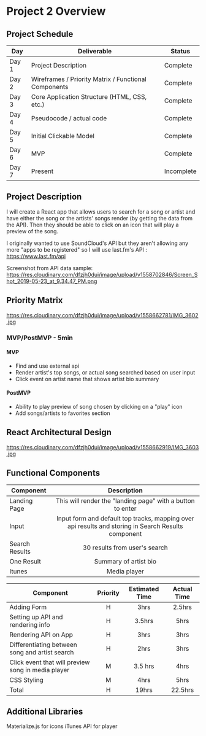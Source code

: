 # Project 2 Overview

## Project Schedule


|  Day | Deliverable | Status
|---|---| ---|
|Day 1| Project Description | Complete
|Day 2| Wireframes / Priority Matrix / Functional Components | Complete
|Day 3| Core Application Structure (HTML, CSS, etc.) | Complete
|Day 4| Pseudocode / actual code | Complete
|Day 5| Initial Clickable Model  | Complete
|Day 6| MVP | Complete
|Day 7| Present | Incomplete

## Project Description

I will create a React app that allows users to search for a song or artist and have either the song or the artists' songs render (by getting the data from the API). Then they should be able to click on an icon that will play a preview of the song.

I originally wanted to use SoundCloud's API but they aren't allowing any more "apps to be registered" so I will use last.fm's API : 
https://www.last.fm/api 

Screenshot from API data sample: 
https://res.cloudinary.com/dfzjh0dui/image/upload/v1558702846/Screen_Shot_2019-05-23_at_9.34.47_PM.png 
## Priority Matrix

https://res.cloudinary.com/dfzjh0dui/image/upload/v1558662781/IMG_3602.jpg 

### MVP/PostMVP - 5min

#### MVP 

- Find and use external api 
- Render artist's top songs, or actual song searched based on user input
- Click event on artist name that shows artist bio summary

#### PostMVP 

- Ability to play preview of song chosen by clicking on a "play" icon
- Add songs/artists to favorites section

## React Architectural Design

https://res.cloudinary.com/dfzjh0dui/image/upload/v1558662919/IMG_3603.jpg 

## Functional Components

| Component | Description | 
| --- | :---: |  
| Landing Page | This will render the "landing page" with a button to enter|
| Input | Input form and default top tracks, mapping over api results and storing in Search Results component| 
| Search Results | 30 results from user's search | 
| One Result | Summary of artist bio |
| Itunes | Media player |


| Component | Priority | Estimated Time | Actual Time |
| --- | :---: |  :---: | :---: |
| Adding Form | H | 3hrs| 2.5hrs |
| Setting up API and rendering info | H | 3.5hrs| 5hrs |
| Rendering API on App | H | 3hrs | 3hrs |
| Differentiating between song and artist search | H | 2hrs | 3hrs |
| Click event that will preview song in media player | M | 3.5 hrs | 4hrs | 
| CSS Styling | M | 4hrs | 5hrs |
| Total | H | 19hrs| 22.5hrs | 

## Additional Libraries
 Materialize.js for icons
 iTunes API for player

